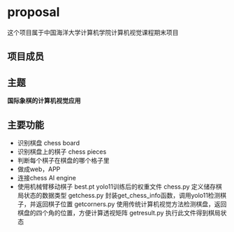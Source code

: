 # proposal

这个项目属于中国海洋大学计算机学院计算机视觉课程期末项目

## 项目成员


## 主题
**国际象棋的计算机视觉应用**

## 主要功能

- 识别棋盘 chess board
- 识别棋盘上的棋子 chess pieces
- 判断每个棋子在棋盘的哪个格子里
- 做成web，APP
- 连接chess AI engine
- 使用机械臂移动棋子
best.pt yolo11训练后的权重文件
chess.py 定义储存棋局状态的数据类型
getchess.py 封装get_chess_info函数，调用yolo11检测棋子，并返回棋子位置
getcorners.py 使用传统计算机视觉方法检测棋盘，返回棋盘的四个角的位置，方便计算透视矩阵
getresult.py 执行此文件得到棋局状态
